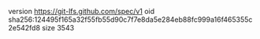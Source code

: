 version https://git-lfs.github.com/spec/v1
oid sha256:124495f165a32f55fb55d90c7f7e8da5e284eb88fc999a16f465355c2e542fd8
size 3543
